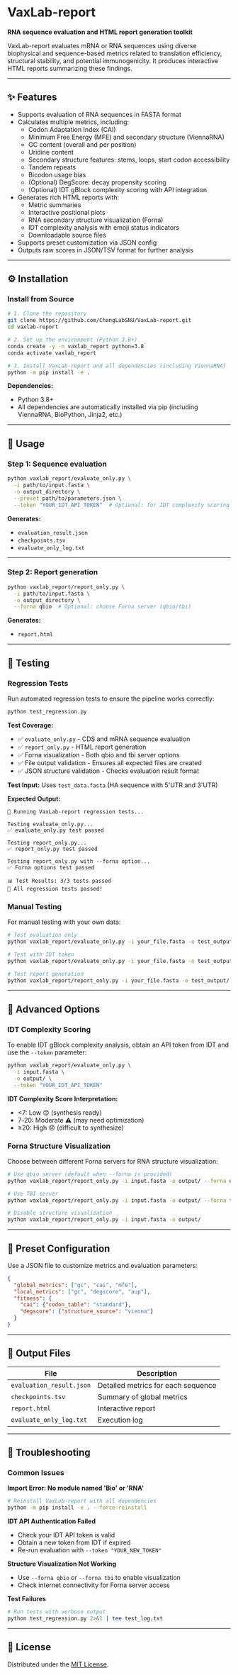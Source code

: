 # VaxLab-report

**RNA sequence evaluation and HTML report generation toolkit**

VaxLab-report evaluates mRNA or RNA sequences using diverse biophysical and sequence-based metrics related to translation efficiency, structural stability, and potential immunogenicity. It produces interactive HTML reports summarizing these findings.

---

## ✨ Features

- Supports evaluation of RNA sequences in FASTA format
- Calculates multiple metrics, including:
  - Codon Adaptation Index (CAI)
  - Minimum Free Energy (MFE) and secondary structure (ViennaRNA)
  - GC content (overall and per position)
  - Uridine content
  - Secondary structure features: stems, loops, start codon accessibility
  - Tandem repeats
  - Bicodon usage bias
  - (Optional) DegScore: decay propensity scoring
  - (Optional) IDT gBlock complexity scoring with API integration
- Generates rich HTML reports with:
  - Metric summaries
  - Interactive positional plots
  - RNA secondary structure visualization (Forna)
  - IDT complexity analysis with emoji status indicators
  - Downloadable source files
- Supports preset customization via JSON config
- Outputs raw scores in JSON/TSV format for further analysis

---

## ⚙️ Installation

### Install from Source

```bash
# 1. Clone the repository
git clone https://github.com/ChangLabSNU/VaxLab-report.git
cd vaxlab-report

# 2. Set up the environment (Python 3.8+)
conda create -y -n vaxlab_report python=3.8
conda activate vaxlab_report

# 3. Install VaxLab-report and all dependencies (including ViennaRNA)
python -m pip install -e .
```


**Dependencies:**
- Python 3.8+
- All dependencies are automatically installed via pip (including ViennaRNA, BioPython, Jinja2, etc.)

---

## 🚀 Usage

### Step 1: Sequence evaluation

```bash
python vaxlab_report/evaluate_only.py \
  -i path/to/input.fasta \
  -o output_directory \
  --preset path/to/parameters.json \
  --token "YOUR_IDT_API_TOKEN"  # Optional: for IDT complexity scoring
```

**Generates:**
- `evaluation_result.json`
- `checkpoints.tsv`
- `evaluate_only_log.txt`

---

### Step 2: Report generation

```bash
python vaxlab_report/report_only.py \
  -i path/to/input.fasta \
  -o output_directory \
  --forna qbio  # Optional: choose Forna server (qbio/tbi)
```

**Generates:**
- `report.html`

---

## 🧪 Testing

### Regression Tests

Run automated regression tests to ensure the pipeline works correctly:

```bash
python test_regression.py
```

**Test Coverage:**
- ✅ `evaluate_only.py` - CDS and mRNA sequence evaluation
- ✅ `report_only.py` - HTML report generation  
- ✅ Forna visualization - Both qbio and tbi server options
- ✅ File output validation - Ensures all expected files are created
- ✅ JSON structure validation - Checks evaluation result format

**Test Input:** Uses `test_data.fasta` (HA sequence with 5'UTR and 3'UTR)

**Expected Output:**
```
🧪 Running VaxLab-report regression tests...

Testing evaluate_only.py...
✅ evaluate_only.py test passed

Testing report_only.py...
✅ report_only.py test passed

Testing report_only.py with --forna option...
✅ Forna options test passed

📊 Test Results: 3/3 tests passed
🎉 All regression tests passed!
```

### Manual Testing

For manual testing with your own data:

```bash
# Test evaluation only
python vaxlab_report/evaluate_only.py -i your_file.fasta -o test_output/

# Test with IDT token
python vaxlab_report/evaluate_only.py -i your_file.fasta -o test_output/ --token "YOUR_TOKEN"

# Test report generation
python vaxlab_report/report_only.py -i your_file.fasta -o test_output/ --forna qbio
```

---

## 🔧 Advanced Options

### IDT Complexity Scoring

To enable IDT gBlock complexity analysis, obtain an API token from IDT and use the `--token` parameter:

```bash
python vaxlab_report/evaluate_only.py \
  -i input.fasta \
  -o output/ \
  --token "YOUR_IDT_API_TOKEN"
```

**IDT Complexity Score Interpretation:**
- <7: Low 😊 (synthesis ready)
- 7-20: Moderate ⚠️ (may need optimization)
- ≥20: High 😞 (difficult to synthesize)

### Forna Structure Visualization

Choose between different Forna servers for RNA structure visualization:

```bash
# Use qbio server (default when --forna is provided)
python vaxlab_report/report_only.py -i input.fasta -o output/ --forna qbio

# Use TBI server  
python vaxlab_report/report_only.py -i input.fasta -o output/ --forna tbi

# Disable structure visualization
python vaxlab_report/report_only.py -i input.fasta -o output/
```

---

## 🧪 Preset Configuration

Use a JSON file to customize metrics and evaluation parameters:

```json
{
  "global_metrics": ["gc", "cai", "mfe"],
  "local_metrics": ["gc", "degscore", "aup"],
  "fitness": {
    "cai": {"codon_table": "standard"},
    "degscore": {"structure_source": "vienna"}
  }
}
```

---

## 📂 Output Files

| File | Description |
|------|-------------|
| `evaluation_result.json` | Detailed metrics for each sequence |
| `checkpoints.tsv` | Summary of global metrics |
| `report.html` | Interactive report |
| `evaluate_only_log.txt` | Execution log |

---

## 🔧 Troubleshooting

### Common Issues

**Import Error: No module named 'Bio' or 'RNA'**
```bash
# Reinstall VaxLab-report with all dependencies
python -m pip install -e . --force-reinstall
```

**IDT API Authentication Failed**
- Check your IDT API token is valid
- Obtain a new token from IDT if expired
- Re-run evaluation with `--token "YOUR_NEW_TOKEN"`

**Structure Visualization Not Working**
- Use `--forna qbio` or `--forna tbi` to enable visualization
- Check internet connectivity for Forna server access

**Test Failures**
```bash
# Run tests with verbose output
python test_regression.py 2>&1 | tee test_log.txt
```

---

## 🧾 License

Distributed under the [MIT License](LICENSE).
